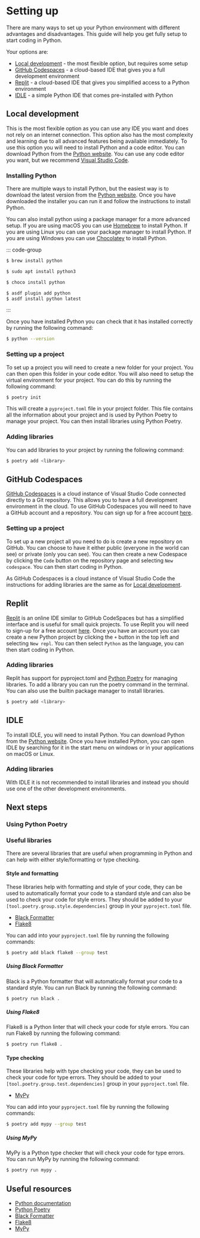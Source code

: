 # Setting up
There are many ways to set up your Python environment with different advantages and disadvantages. This guide will help you get fully setup to start coding in Python.

Your options are:
- [Local development](#local-development) - the most flexible option, but requires some setup
- [GitHub Codespaces](#github-codespaces) - a cloud-based IDE that gives you a full development environment
- [Replit](#replit) - a cloud-based IDE that gives you simplified access to a Python environment
- [IDLE](#idle) - a simple Python IDE that comes pre-installed with Python

## Local development
This is the most flexible option as you can use any IDE you want and does not rely on an internet connection. This option also has the most complexity and learning due to all advanced features being available immediately. To use this option you will need to install Python and a code editor. You can download Python from the [Python website](https://www.python.org/downloads/). You can use any code editor you want, but we recommend [Visual Studio Code](https://code.visualstudio.com/).

### Installing Python
There are multiple ways to install Python, but the easiest way is to download the latest version from the [Python website](https://www.python.org/downloads/). Once you have downloaded the installer you can run it and follow the instructions to install Python.

You can also install python using a package manager for a more advanced setup. If you are using macOS you can use [Homebrew](https://brew.sh) to install Python. If you are using Linux you can use your package manager to install Python. If you are using Windows you can use [Chocolatey](https://chocolatey.org) to install Python.

::: code-group

```sh [Homebrew]
$ brew install python
```

```sh [Linux]
$ sudo apt install python3
```

```sh [Chocolatey]
$ choco install python
```

```sh [asdf]
$ asdf plugin add python
$ asdf install python latest
```

:::

Once you have installed Python you can check that it has installed correctly by running the following command:
```sh
$ python --version
```

### Setting up a project
To set up a project you will need to create a new folder for your project. You can then open this folder in your code editor. You will also need to setup the virtual environment for your project. You can do this by running the following command:
```sh
$ poetry init
```

This will create a `pyproject.toml` file in your project folder. This file contains all the information about your project and is used by Python Poetry to manage your project. You can then install libraries using Python Poetry.

### Adding libraries
You can add libraries to your project by running the following command:
```sh
$ poetry add <library>
```

## GitHub Codespaces
[GitHub Codespaces](https://github.com/features/codespaces) is a cloud instance of Visual Studio Code connected directly to a Git repository. This allows you to have a full development environment in the cloud. To use GitHub Codespaces you will need to have a GitHub account and a repository. You can sign up for a free account [here](https://github.com).

### Setting up a project
To set up a new project all you need to do is create a new repository on GitHub. You can choose to have it either public (everyone in the world can see) or private (only you can see). You can then create a new Codespace by clicking the `Code` button on the repository page and selecting `New codespace`. You can then start coding in Python.

As GitHub Codespaces is a cloud instance of Visual Studio Code the instructions for adding libraries are the same as for [Local development](#local-development).

## Replit
[Replit](https://replit.com) is an online IDE similar to GitHub CodeSpaces but has a simplified interface and is useful for small quick projects. To use Replit you will need to sign-up for a free account [here](https://replit.com/signup). Once you have an account you can create a new Python project by clicking the `+` button in the top left and selecting `New repl`. You can then select `Python` as the language, you can then start coding in Python.

### Adding libraries
Replit has support for pyproject.toml and [Python Poetry](https://python-poetry.org) for managing libraries. To add a library you can run the poetry command in the terminal. You can also use the builtin package manager to install libraries.

```sh
$ poetry add <library>
```

## IDLE
To install IDLE, you will need to install Python. You can download Python from the [Python website](https://www.python.org/downloads/). Once you have installed Python, you can open IDLE by searching for it in the start menu on windows or in your applications on macOS or Linux.

### Adding libraries
With IDLE it is not recommended to install libraries and instead you should use one of the other development environments.


## Next steps

### Using Python Poetry

### Useful libraries
There are several libraries that are useful when programming in Python and can help with either style/formatting or type checking.

#### Style and formatting
These libraries help with formatting and style of your code, they can be used to automatically format your code to a standard style and can also be used to check your code for style errors. They should be added to your `[tool.poetry.group.style.dependencies]` group in your `pyproject.toml` file.

- [Black Formatter](https://black.readthedocs.io/en/stable/)
- [Flake8](https://flake8.pycqa.org/en/latest/)

You can add into your `pyproject.toml` file by running the following commands:
```sh
$ poetry add black flake8 --group test
```

##### Using Black Formatter
Black is a Python formatter that will automatically format your code to a standard style. You can run Black by running the following command:
```sh
$ poetry run black .
```

##### Using Flake8
Flake8 is a Python linter that will check your code for style errors. You can run Flake8 by running the following command:
```sh
$ poetry run flake8 .
```

#### Type checking
These libraries help with type checking your code, they can be used to check your code for type errors. They should be added to your `[tool.poetry.group.test.dependencies]` group in your `pyproject.toml` file.

- [MyPy](https://mypy.readthedocs.io/en/stable/)

You can add into your `pyproject.toml` file by running the following commands:
```sh
$ poetry add mypy --group test
```

##### Using MyPy
MyPy is a Python type checker that will check your code for type errors. You can run MyPy by running the following command:
```sh
$ poetry run mypy .
```

## Useful resources
- [Python documentation](https://docs.python.org/3/)
- [Python Poetry](https://python-poetry.org)
- [Black Formatter](https://black.readthedocs.io/en/stable/)
- [Flake8](https://flake8.pycqa.org/en/latest/)
- [MyPy](https://mypy.readthedocs.io/en/stable/)
